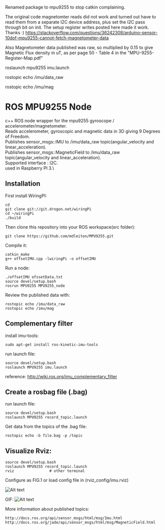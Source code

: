 Renamed package to mpu9255 to stop catkin complaining.

The original code magnetomter reads did not work and turned out have to read them from a separate I2C device address, plus set the I2C pass through bit on init.
The setup register writes posted here made it work. Thanks :)
https://stackoverflow.com/questions/36242308/arduino-sensor-10dof-mpu9255-cannot-fetch-magnetometer-data

Also Magnetometer data published was raw, so multiplied by 0.15 to give Magnetic Flux density in uT, as per page 50 - Table 4 in the "MPU-9255-Register-Map.pdf"

roslaunch mpu9255 imu.launch

rostopic echo /imu/data_raw	

rostopic echo /imu/mag


ROS MPU9255 Node
================

c++ ROS node wrapper for the mpu9255 gyroscope / accelerometer/magnetometer.\
Reads accelerometer, gyroscopic and magnetic data in 3D giving 9 Degrees of Freedom.\
Publishes sensor_msgs::IMU to /imu/data_raw topic(angular_velocity and linear_acceleration).\
Publishes sensor_msgs::MagneticField to /imu/data_raw topic(angular_velocity and linear_acceleration).\
Supported interface : I2C.\
used in Raspberry PI 3.\

Installation
------------

First install WiringPI:
	
	cd
	git clone git://git.drogon.net/wiringPi
	cd ~/wiringPi
	./build

Then clone this repository into your ROS workspace(src folder):

    git clone https://github.com/mdleiton/MPU9255.git
    
Compile it:

    catkin_make
	g++ offsetIMU.cpp -lwiringPi -o offsetIMU

Run a node:

	./offsetIMU ofssetData.txt
	source devel/setup.bash
	rosrun MPU9255 MPU9255_node

Review the published data with:

    rostopic echo /imu/data_raw
	rostopic echo /imu/mag


Complementary filter
--------------------

install imu-tools:

	sudo apt-get install ros-kinetic-imu-tools

run launch file:

	source devel/setup.bash
	roslaunch MPU9255 imu.launch

reference: http://wiki.ros.org/imu_complementary_filter

Create a rosbag file (.bag)
---------------------------

run launch file:

	source devel/setup.bash
	roslaunch MPU9255 record_topic.launch

Get data from the topics of the .bag file:

	rostopic echo -b file.bag -p /topic

Visualize Rviz:
---------------

	source devel/setup.bash
	roslaunch MPU9255 record_topic.launch
	rviz 				# other terminal

Configure as FIG.1 or load config file in (rviz_config/imu.rviz)

![Alt text](media/fig1.png "RVIZ configuration")

GIF:
![Alt text](media/imu.gif "RVIZ working with imu")
		


More information about published topics:

	http://docs.ros.org/api/sensor_msgs/html/msg/Imu.html
	http://docs.ros.org/jade/api/sensor_msgs/html/msg/MagneticField.html

